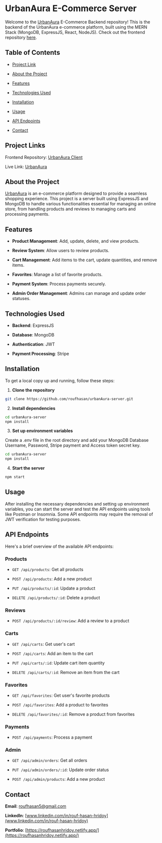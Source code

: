 # UrbanAura E-Commerce Server

Welcome to the [UrbanAura](https://urbanaurafurniture.web.app/) E-Commerce Backend repository! This is the backend of the UrbanAura e-commerce platform, built using the MERN Stack (MongoDB, ExpressJS, React, NodeJS). Check out the frontend repository [here](https://github.com/roufhasan/urbanAura-client).

## Table of Contents

- [Project Link](#project-links)

- [About the Project](#about-the-project)

- [Features](#features)

- [Technologies Used](#technologies-used)

- [Installation](#installation)

- [Usage](#usage)

- [API Endpoints](#api-endpoints)

- [Contact](#contact)

## Project Links

Frontend Repository: [UrbanAura Client](https://github.com/roufhasan/urbanAura-client)

Live Link: [UrbanAura](https://urbanaurafurniture.web.app/)

## About the Project

[UrbanAura](https://urbanaurafurniture.web.app/) is an e-commerce platform designed to provide a seamless shopping experience. This project is a server built using ExpressJS and MongoDB to handle various functionalities essential for managing an online store, from handling products and reviews to managing carts and processing payments.

## Features

- **Product Management**: Add, update, delete, and view products.

- **Review System**: Allow users to review products.

- **Cart Management**: Add items to the cart, update quantities, and remove items.

- **Favorites**: Manage a list of favorite products.

- **Payment System**: Process payments securely.

- **Admin Order Management**: Admins can manage and update order statuses.

## Technologies Used

- **Backend**: ExpressJS

- **Database**: MongoDB

- **Authentication**: JWT

- **Payment Processing**: Stripe

## Installation

To get a local copy up and running, follow these steps:

1. **Clone the repository**

```sh
git clone https://github.com/roufhasan/urbanAura-server.git
```

2. **Install dependencies**

```sh
cd urbanAura-server
npm install
```

3. **Set up environment variables**

Create a .env file in the root directory and add your MongoDB Database Username, Password, Stripe payment and Access token secret key.

```sh
cd urbanAura-server
npm install
```

4. **Start the server**

```sh
npm start
```

## Usage

After installing the necessary dependencies and setting up environment variables, you can start the server and test the API endpoints using tools like Postman or Insomnia. Some API endpoints may require the removal of JWT verification for testing purposes.

## API Endpoints

Here's a brief overview of the available API endpoints:

### Products

- `GET /api/products`: Get all products

- `POST /api/products`: Add a new product

- `PUT /api/products/:id`: Update a product

- `DELETE /api/products/:id`: Delete a product

### Reviews

- `POST /api/products/:id/review`: Add a review to a product

### Carts

- `GET /api/carts`: Get user's cart

- `POST /api/carts`: Add an item to the cart

- `PUT /api/carts/:id`: Update cart item quantity

- `DELETE /api/carts/:id`: Remove an item from the cart

### Favorites

- `GET /api/favorites`: Get user's favorite products

- `POST /api/favorites`: Add a product to favorites

- `DELETE /api/favorites/:id`: Remove a product from favorites

### Payments

- `POST /api/payments`: Process a payment

### Admin

- `GET /api/admin/orders`: Get all orders

- `PUT /api/admin/orders/:id`: Update order status

- `POST /api/admin/products`: Add a new product

## Contact

**Email**: [roufhasan5@gmail.com](mailto:roufhasan5@gmail.com)

**LinkedIn**: [www.linkedin.com/in/rouf-hasan-hridoy](www.linkedin.com/in/rouf-hasan-hridoy)

**Portfolio**: [https://roufhasanhridoy.netlify.app/](https://roufhasanhridoy.netlify.app/)
